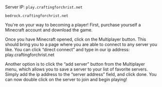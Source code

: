 Server IP: 
`play.craftingforchrist.net`

`bedrock.craftingforchrist.net`

You're on your way to becoming a player! First, purchase yourself a Minecraft account and download the game.

Once you have Minecraft opened, click on the Multiplayer button. This should bring you to a page where you are able to connect to any server you like. You can click “direct connect” and type in our ip address: play.craftingforchrist.net

Another option is to click the “add server” button from the Multiplayer menu, which allows you to save a server to your list of favorite servers. Simply add the ip address to the “server address” field, and click done. You can now double click on the server to join and begin playing!